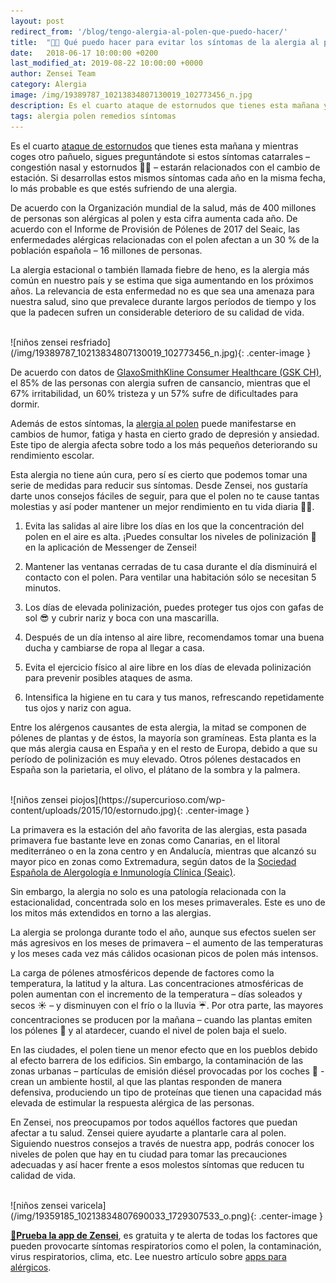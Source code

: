 ```yaml
---
layout: post
redirect_from: '/blog/tengo-alergia-al-polen-que-puedo-hacer/'
title:  "🌼🌷 Qué puedo hacer para evitar los síntomas de la alergia al polen desde hoy"
date:   2018-06-17 10:00:00 +0200
last_modified_at: 2019-08-22 10:00:00 +0000
author: Zensei Team
category: Alergia
image: /img/19389787_10213834807130019_102773456_n.jpg
description: Es el cuarto ataque de estornudos que tienes esta mañana y mientras coges otro pañuelo, sigues preguntándote si estos síntomas catarrales – congestión nasal y estornudos...
tags: alergia polen remedios síntomas
---
```


Es el cuarto [ataque de estornudos](https://es.wikipedia.org/wiki/Estornudo) que tienes esta mañana y mientras coges otro pañuelo, sigues preguntándote si estos síntomas catarrales – congestión nasal y estornudos  🤧😷 – estarán relacionados con el cambio de estación. Si desarrollas estos mismos síntomas cada año en la misma fecha, lo más probable es que estés sufriendo de una alergia.
 
De acuerdo con la Organización mundial de la salud, más de 400 millones de personas son alérgicas al polen y esta cifra aumenta cada año. De acuerdo con el Informe de Provisión de Pólenes de 2017 del Seaic, las enfermedades alérgicas relacionadas con el polen afectan a un 30 % de la población española – 16 millones de personas.
 
La alergia estacional o también llamada fiebre de heno, es la alergia más común en nuestro país y se estima que siga aumentando en los próximos años. La relevancia de esta enfermedad no es que sea una amenaza para nuestra salud, sino que prevalece durante largos períodos de tiempo y los que la padecen sufren un considerable deterioro de su calidad de vida.

<br>
![niños zensei resfriado](/img/19389787_10213834807130019_102773456_n.jpg){: .center-image }
<br>

De acuerdo con datos de [GlaxoSmithKline Consumer Healthcare (GSK CH)](http://gsk.com/?gclid=CjwKEAjwj6PKBRCAy9-07PeTtGgSJAC1P9xGtM_ptkNAam8vUWHAmNfDKLNJ1NWj0kp-5OXy6mDd_xoC6D7w_wcB), el 85% de las personas con alergia sufren de cansancio, mientras que el 67% irritabilidad, un 60% tristeza y un 57% sufre de dificultades para dormir.
 
Además de estos síntomas, la [alergia al polen](http://www.alergias24.com/polen/) puede manifestarse en cambios de humor, fatiga y hasta en cierto grado de depresión y ansiedad. Este tipo de alergia afecta sobre todo a los más pequeños deteriorando su rendimiento escolar.
 
Esta alergia no tiene aún cura, pero sí es cierto que podemos tomar una serie de medidas para reducir sus síntomas.  Desde Zensei, nos gustaría darte unos consejos fáciles de seguir, para que el polen no te cause tantas molestias y así poder mantener un mejor rendimiento en tu vida diaria 💪😊. 
 
1. Evita las salidas al aire libre los días en los que la concentración del polen en el aire es alta. ¡Puedes consultar los niveles de polinización 🌼en la aplicación de Messenger de Zensei!

2. Mantener las ventanas cerradas de tu casa durante el día disminuirá el contacto con el polen. Para ventilar una habitación sólo se necesitan 5 minutos.

3. Los días de elevada polinización, puedes proteger tus ojos con gafas de sol 😎 y cubrir nariz y boca con una mascarilla.

4. Después de un día intenso al aire libre, recomendamos tomar una buena ducha y cambiarse de ropa al llegar a casa.

5. Evita el ejercicio físico al aire libre en los días de elevada polinización para prevenir posibles ataques de asma.

6. Intensifica la higiene en tu cara y tus manos, refrescando repetidamente tus ojos y nariz con agua.
 
Entre los alérgenos causantes de esta alergia, la mitad se componen de pólenes de plantas y de éstos, la mayoría son gramíneas.  Esta planta es la que más alergia causa en España y en el resto de Europa, debido a que su período de polinización es muy elevado. Otros pólenes destacados en España son la parietaria, el olivo, el plátano de la sombra y la palmera.

<br>
![niños zensei piojos](https://supercurioso.com/wp-content/uploads/2015/10/estornudo.jpg){: .center-image }
<br>

La primavera es la estación del año favorita de las alergias, esta pasada primavera fue bastante leve en zonas como Canarias, en el litoral mediterráneo o en la zona centro y en Andalucía, mientras que alcanzó su mayor pico en zonas como Extremadura, según datos de la [Sociedad Española de Alergología e Inmunología Clínica (Seaic)](http://www.seaic.org/).
 
Sin embargo, la alergia no solo es una patología relacionada con la estacionalidad, concentrada solo en los meses primaverales. Este es uno de los mitos más extendidos en torno a las alergias.  

La alergia se prolonga durante todo el año, aunque sus efectos suelen ser más agresivos en los meses de primavera – el aumento de las temperaturas y los meses cada vez más cálidos ocasionan picos de polen más intensos.
 
La carga de pólenes atmosféricos depende de factores como la temperatura, la latitud y la altura. Las concentraciones atmosféricas de polen aumentan con el incremento de la temperatura – días soleados y secos ☀️ – y disminuyen con el frío o la lluvia ☔. Por otra parte, las mayores concentraciones se producen por la mañana – cuando las plantas emiten los pólenes  🌼 y al atardecer, cuando el nivel de polen baja el suelo. 
 
En las ciudades, el polen tiene un menor efecto que en los pueblos debido al efecto barrera de los edificios. Sin embargo, la contaminación de las zonas urbanas – partículas de emisión diésel provocadas por los coches  🚗 - crean un ambiente hostil, al que las plantas responden de manera defensiva, produciendo un tipo de proteínas que tienen una capacidad más elevada de estimular la respuesta alérgica de las personas. 
 
En Zensei, nos preocupamos por todos aquéllos factores que puedan afectar a tu salud. Zensei quiere ayudarte a plantarle cara al polen. Siguiendo nuestros consejos a través de nuestra app, podrás conocer los niveles de polen que hay en tu ciudad para tomar las precauciones adecuadas y así hacer frente a esos molestos síntomas que reducen tu calidad de vida.  

<br>
![niños zensei varicela](/img/19359185_10213834807690033_1729307533_o.png){: .center-image }
<br>

**[📱Prueba la app de Zensei](https://zenseiapp.com)**, es gratuita y te alerta de todas los factores que pueden provocarte síntomas respiratorios como el polen, la contaminación, virus respiratorios, clima, etc. Lee nuestro artículo sobre [apps para alérgicos](https://zenseiapp.com/blog/apps-para-alergicos/).

